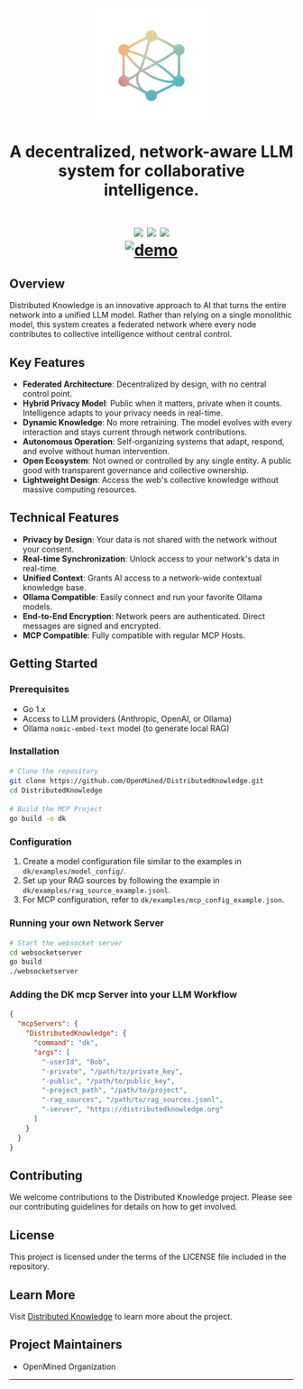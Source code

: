 <div align="center">
  <a href="https://distributedknowledge.org"> 
    <img src="websocketserver/static/images/dk_logo.png" alt="Distributed Knowledge Logo" style="display: block; margin: 0 auto; width: 200px;"/>
  </a>
  <h1>A decentralized, network-aware LLM system for collaborative intelligence.<h1>
  <div>
    <img src="https://badge.mcpx.dev/?type=server" />
     <img src="https://img.shields.io/badge/license-Apache%202.0-brightgreen?style=flat"/>
     <img src="https://img.shields.io/badge/PRs-welcome-brightgreen.svg"/>
  </div>
   <!-- <img src="https://gifyu.com/image/bp984"> -->
  <a href="https://gifyu.com/image/bp984"><img src="https://s6.gifyu.com/images/bp984.gif" alt="demo" border="0" /></a>
</div>


## Overview


Distributed Knowledge is an innovative approach to AI that turns the entire network into a unified LLM model. Rather than relying on a single monolithic model, this system creates a federated network where every node contributes to collective intelligence without central control.

## Key Features

- **Federated Architecture**: Decentralized by design, with no central control point.
- **Hybrid Privacy Model**: Public when it matters, private when it counts. Intelligence adapts to your privacy needs in real-time.
- **Dynamic Knowledge**: No more retraining. The model evolves with every interaction and stays current through network contributions.
- **Autonomous Operation**: Self-organizing systems that adapt, respond, and evolve without human intervention.
- **Open Ecosystem**: Not owned or controlled by any single entity. A public good with transparent governance and collective ownership.
- **Lightweight Design**: Access the web's collective knowledge without massive computing resources.

## Technical Features

- **Privacy by Design**: Your data is not shared with the network without your consent.
- **Real-time Synchronization**: Unlock access to your network's data in real-time.
- **Unified Context**: Grants AI access to a network-wide contextual knowledge base.
- **Ollama Compatible**: Easily connect and run your favorite Ollama models.
- **End-to-End Encryption**: Network peers are authenticated. Direct messages are signed and encrypted.
- **MCP Compatible**: Fully compatible with regular MCP Hosts.

## Getting Started

### Prerequisites

- Go 1.x
- Access to LLM providers (Anthropic, OpenAI, or Ollama)
- Ollama `nomic-embed-text` model (to generate local RAG)

### Installation

```bash
# Clone the repository
git clone https://github.com/OpenMined/DistributedKnowledge.git
cd DistributedKnowledge

# Build the MCP Project
go build -o dk
```

### Configuration

1. Create a model configuration file similar to the examples in `dk/examples/model_config/`.
2. Set up your RAG sources by following the example in `dk/examples/rag_source_example.jsonl`.
3. For MCP configuration, refer to `dk/examples/mcp_config_example.json`.

### Running your own Network Server

```bash
# Start the websocket server
cd websocketserver
go build
./websocketserver
```

### Adding the DK mcp Server into your LLM Workflow

```json
{
  "mcpServers": {
    "DistributedKnowledge": {
      "command": "dk",
      "args": [
        "-userId", "Bob",
        "-private", "/path/to/private_key",
        "-public", "/path/to/public_key",
        "-project_path", "/path/to/project",
        "-rag_sources", "/path/to/rag_sources.jsonl",
        "-server", "https://distributedknowledge.org"
      ]
    }
  }
}
```

## Contributing

We welcome contributions to the Distributed Knowledge project. Please see our contributing guidelines for details on how to get involved.

## License

This project is licensed under the terms of the LICENSE file included in the repository.

## Learn More

Visit [Distributed Knowledge](https://distributedknowledge.org) to learn more about the project.

## Project Maintainers

- OpenMined Organization

---
